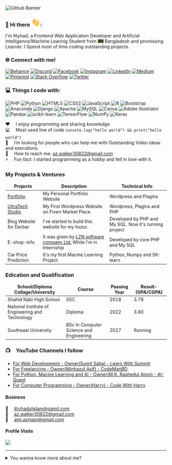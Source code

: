 ![Github Banner](assets/banner_github.png)

### 💫 Hi there <img src="assets/hello.gif" width="28px" alt="hi">:
I'm Ittyhad, a Frontend Web Application Developer and Artificial Intelligence/Machine Learinig Student from <img src="assets/bangladesh.png" width="18"/> Bangladesh and promissing Learner. I Spend most of time coding outstanding projects.

### 🌐 Connect with me!
[![Behance](https://img.shields.io/badge/Behance-1769ff?logo=behance&logoColor=white)](https://behance.net/https://www.behance.net/syedittyhadulislam) [![Discord](https://img.shields.io/badge/Discord-%237289DA.svg?logo=discord&logoColor=white)](htttps://discord.gg/azmain_walker#3172) [![Facebook](https://img.shields.io/badge/Facebook-%231877F2.svg?logo=Facebook&logoColor=white)](https://facebook.com/https://www.facebook.com/syedittyhadulislam.azmain/) [![Instagram](https://img.shields.io/badge/Instagram-%23E4405F.svg?logo=Instagram&logoColor=white)](https://instagram.com/https://www.instagram.com/walker_30822/) [![LinkedIn](https://img.shields.io/badge/LinkedIn-%230077B5.svg?logo=linkedin&logoColor=white)](https://linkedin.com/in/https://www.linkedin.com/in/syed-ittyhadul-islam-8b78651b1/) [![Medium](https://img.shields.io/badge/Medium-12100E?logo=medium&logoColor=white)](https://medium.com/@@ittyhadulislam) [![Pinterest](https://img.shields.io/badge/Pinterest-%23E60023.svg?logo=Pinterest&logoColor=white)](https://pinterest.com/https://www.pinterest.com/ittyhadul) [![Stack Overflow](https://img.shields.io/badge/-Stackoverflow-FE7A16?logo=stack-overflow&logoColor=white)](https://stackoverflow.com/users/14095324) [![Twitter](https://img.shields.io/badge/Twitter-%231DA1F2.svg?logo=Twitter&logoColor=white)](https://twitter.com/https://twitter.com/ittyhadulislam) 

### 💻 Things I code with:
![PHP](https://img.shields.io/badge/php-%23777BB4.svg?style=for-the-badge&logo=php&logoColor=white) ![Python](https://img.shields.io/badge/python-3670A0?style=for-the-badge&logo=python&logoColor=ffdd54) ![HTML5](https://img.shields.io/badge/html5-%23E34F26.svg?style=for-the-badge&logo=html5&logoColor=white) ![CSS3](https://img.shields.io/badge/css3-%231572B6.svg?style=for-the-badge&logo=css3&logoColor=white) ![JavaScript](https://img.shields.io/badge/javascript-%23323330.svg?style=for-the-badge&logo=javascript&logoColor=%23F7DF1E) ![R](https://img.shields.io/badge/r-%23276DC3.svg?style=for-the-badge&logo=r&logoColor=white) ![Bootstrap](https://img.shields.io/badge/bootstrap-%23563D7C.svg?style=for-the-badge&logo=bootstrap&logoColor=white) ![Anaconda](https://img.shields.io/badge/Anaconda-%2344A833.svg?style=for-the-badge&logo=anaconda&logoColor=white) ![Django](https://img.shields.io/badge/django-%23092E20.svg?style=for-the-badge&logo=django&logoColor=white) ![Apache](https://img.shields.io/badge/apache-%23D42029.svg?style=for-the-badge&logo=apache&logoColor=white) ![MySQL](https://img.shields.io/badge/mysql-%2300f.svg?style=for-the-badge&logo=mysql&logoColor=white) ![Canva](https://img.shields.io/badge/Canva-%2300C4CC.svg?style=for-the-badge&logo=Canva&logoColor=white) ![Adobe Illustrator](https://img.shields.io/badge/adobeillustrator-%23FF9A00.svg?style=for-the-badge&logo=adobeillustrator&logoColor=white) ![Pandas](https://img.shields.io/badge/pandas-%23150458.svg?style=for-the-badge&logo=pandas&logoColor=white) ![scikit-learn](https://img.shields.io/badge/scikit--learn-%23F7931E.svg?style=for-the-badge&logo=scikit-learn&logoColor=white) ![TensorFlow](https://img.shields.io/badge/TensorFlow-%23FF6F00.svg?style=for-the-badge&logo=TensorFlow&logoColor=white) ![NumPy](https://img.shields.io/badge/numpy-%23013243.svg?style=for-the-badge&logo=numpy&logoColor=white) ![Keras](https://img.shields.io/badge/Keras-%23D00000.svg?style=for-the-badge&logo=Keras&logoColor=white)

:hearts: &emsp;I enjoy programming and sharing knowledge <br/>
:computer: &emsp;Most used line of code `console.log("hello world") && print("hello world")` <br/>
🤔 &emsp;I’m looking for people who can help me with Outstanding Video ideas and executions.<br/>
:e-mail: &emsp;How to reach me: az.walker30822@gmail.com<br/>
⚡ &emsp;Fun fact: I started programming as a hobby and fell in love with it.
<!--
# 📊 GitHub Stats:
![](https://github-readme-stats.vercel.app/api?username=ittyhadulislam&theme=dark&hide_border=false&include_all_commits=true&count_private=true)<br/>
![](https://github-readme-streak-stats.herokuapp.com/?user=ittyhadulislam&theme=dark&hide_border=false)<br/>
![](https://github-readme-stats.vercel.app/api/top-langs/?username=ittyhadulislam&theme=dark&hide_border=false&include_all_commits=true&count_private=true&layout=compact)

## 🏆 GitHub Trophies
![](https://github-profile-trophy.vercel.app/?username=ittyhadulislam&theme=radical&no-frame=false&no-bg=false&margin-w=4)

### ✍️ Random Dev Quote
![](https://quotes-github-readme.vercel.app/api?type=horizontal&theme=dark)
-->

### My Projects & Ventures

<table>
  <thead align="center">
    <tr border: none;>
      <td><b>Projects</b></td>
      <td><b>Description</b></td>
      <td><b>Technical Info</b></td>
    </tr>
  </thead>
  <tbody>
    <tr>
      <td><a href="https:Ittyhadulislam.com/" target="_blank">Portfolio</a></td>
      <td>My Personal Portfolio Website</td>
      <td>Wordpress and Plagins</td>
    </tr>
    <tr>
      <td><a href="https://www.ultratechstudio.com/" target="_blank">UltraTech Studio</a></td>
      <td>My First Wordpress Website on Fiverr Market Place</td>
      <td>Wordpress, Plagins and PHP</td>
    </tr>
    <tr>
      <td>Blog Website for Darbar</td>
      <td>I've started to build this website for my huzur.</td>
      <td>Developed by PHP and My SQL. Now it's running project</td>
    </tr>
    <tr>
      <td>E-shop-info</td>
      <td>It was given by <a href="http://l2nsoft.com/" target="_blank">L2N software company Ltd.</a> While I'm in Internship</td>
      <td>Developed by core PHP and My SQL</td>
    </tr>
    <tr>
      <td>Car Price Prediction</td>
      <td>It's my first Macine Learning Project</td>
      <td>Python, Numpy and SK-learn</td>
    </tr>
  </tbody>
</table>

### Edication and Qualification

<table>
  <thead align="center">
    <tr border: none;>
      <td><b>School/Diploma Collage/University</b></td>
      <td><b>Course</b></td>
      <td><b>Passing Year</b></td>
      <td><b>Result-(GPA/CGPA)</b></td>
    </tr>
  </thead>
  <tbody>
    <tr>
      <td>Shahid Nabi High School</td>
      <td>SSC</td>
      <td>2018</td>
      <td>3.78</td>
    </tr>
    <tr>
      <td>National Institute of Engineering and Technology</td>
      <td>Diploma</td>
      <td>2022</td>
      <td>3.80</td>
    </tr>
    <tr>
      <td>Southeast University</td>
      <td>BSc In Computer Science and Engineering</td>
      <td>2027</td>
      <td>Running</td>
    </tr>
  </tbody>
</table>

### 📺&emsp;YouTube Channels I follow

<!-- YOUTUBE:START -->
- [For Web Development - Owner(Sumit Saha) - Learn With Summit](https://www.youtube.com/c/LearnwithSumit)
- [For Freelancing - Owner(Minhazul Asif) - CodeManBD](https://www.youtube.com/c/CodemanBD)
- [For Python, Macine Learning and AI - Owner(M.K. Rashedul Alom) - AI-Quest](https://www.youtube.com/c/aiQuest)
- [For Computer Programming - Owner(Harry) - Code With Harry](https://www.youtube.com/c/codewithharry)
<!-- YOUTUBE:END -->

#### Business

:email: &emsp;ittyhadulislam@gamil.com
<br >
:email: &emsp;az.walker30822@gmail.com
<br >
:email: &emsp;ami.azmain@gmail.com

#### Profile Visits
[![](https://visitcount.itsvg.in/api?id=ittyhadulislam&icon=0&color=0)](https://visitcount.itsvg.in)

---
<details>
<summary>
  You wanna know more about me?
</summary>

<br >

I love to do research and gaining knowledge, I want to help others with technology, I love Technology, AI and Robot!

#### Adout Me?
I'm a Promissing learner of Computer Programming. I love code and I spend all the day in coding. Now I study on JS and It's libraries, PHP, Python and Django, Machine Learning and AI.

# 📊 GitHub Stats:
![](https://github-readme-stats.vercel.app/api?username=ittyhadulislam&theme=dark&hide_border=false&include_all_commits=true&count_private=true)<br/>

</details>
